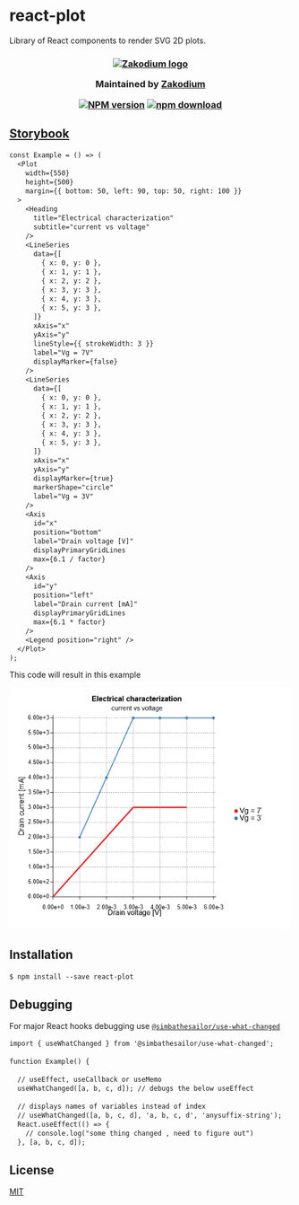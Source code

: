 # react-plot

Library of React components to render SVG 2D plots.

<h3 align="center">

  <a href="https://www.zakodium.com">
    <img src="https://www.zakodium.com/brand/zakodium-logo-white.svg" width="50" alt="Zakodium logo" />
  </a>

  <p>
    Maintained by <a href="https://www.zakodium.com">Zakodium</a>
  </p>

[![NPM version][npm-image]][npm-url]
[![npm download][download-image]][download-url]

</h3>

## [Storybook](https://zakodium.github.io/react-plot/)

```tsx
const Example = () => (
  <Plot
    width={550}
    height={500}
    margin={{ bottom: 50, left: 90, top: 50, right: 100 }}
  >
    <Heading
      title="Electrical characterization"
      subtitle="current vs voltage"
    />
    <LineSeries
      data={[
        { x: 0, y: 0 },
        { x: 1, y: 1 },
        { x: 2, y: 2 },
        { x: 3, y: 3 },
        { x: 4, y: 3 },
        { x: 5, y: 3 },
      ]}
      xAxis="x"
      yAxis="y"
      lineStyle={{ strokeWidth: 3 }}
      label="Vg = 7V"
      displayMarker={false}
    />
    <LineSeries
      data={[
        { x: 0, y: 0 },
        { x: 1, y: 1 },
        { x: 2, y: 2 },
        { x: 3, y: 3 },
        { x: 4, y: 3 },
        { x: 5, y: 3 },
      ]}
      xAxis="x"
      yAxis="y"
      displayMarker={true}
      markerShape="circle"
      label="Vg = 3V"
    />
    <Axis
      id="x"
      position="bottom"
      label="Drain voltage [V]"
      displayPrimaryGridLines
      max={6.1 / factor}
    />
    <Axis
      id="y"
      position="left"
      label="Drain current [mA]"
      displayPrimaryGridLines
      max={6.1 * factor}
    />
    <Legend position="right" />
  </Plot>
);
```

This code will result in this example

![Plot Example](./PlotExample.png)

## Installation

`$ npm install --save react-plot`

## Debugging

For major React hooks debugging use [`@simbathesailor/use-what-changed`](https://github.com/simbathesailor/use-what-changed)

```tsx
import { useWhatChanged } from '@simbathesailor/use-what-changed';

function Example() {

  // useEffect, useCallback or useMemo
  useWhatChanged([a, b, c, d]); // debugs the below useEffect

  // displays names of variables instead of index
  // useWhatChanged([a, b, c, d], 'a, b, c, d', 'anysuffix-string');
  React.useEffect(() => {
    // console.log("some thing changed , need to figure out")
  }, [a, b, c, d]);
```

## License

[MIT](./LICENSE)

[npm-image]: https://img.shields.io/npm/v/react-plot.svg?style=flat-square
[npm-url]: https://www.npmjs.com/package/react-plot
[download-image]: https://img.shields.io/npm/dm/react-plot.svg?style=flat-square
[download-url]: https://www.npmjs.com/package/react-plot
